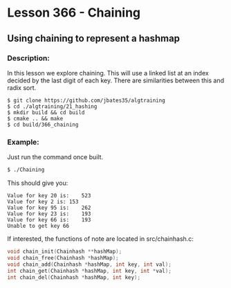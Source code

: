 # Lesson 366 - Chaining
## Using chaining to represent a hashmap
### Description:
In this lesson we explore chaining. This will use a linked list at an index decided by the last digit of each key. There are similarities between this and radix sort.
```shell
$ git clone https://github.com/jbates35/algtraining
$ cd ./algtraining/21_hashing
$ mkdir build && cd build
$ cmake .. && make
$ cd build/366_chaining
```
### Example:
Just run the command once built.
```bash
$ ./Chaining
```
This should give you:
```
Value for key 20 is:	523
Value for key 2 is:	153
Value for key 95 is:	262
Value for key 23 is:	193
Value for key 66 is:	193
Unable to get key 66
```
If interested, the functions of note are located in src/chainhash.c:
```c
void chain_init(Chainhash **hashMap);
void chain_free(Chainhash *hashMap);
void chain_add(Chainhash *hashMap, int key, int val);
int chain_get(Chainhash *hashMap, int key, int *val);
int chain_del(Chainhash *hashMap, int key);
```
